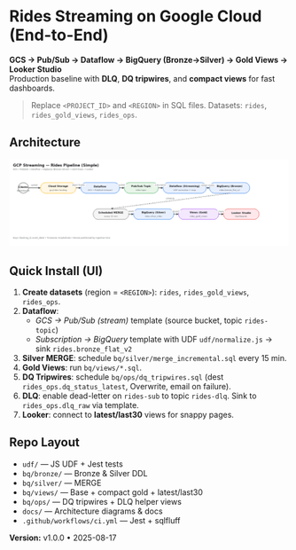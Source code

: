 
# Rides Streaming on Google Cloud (End-to-End)

**GCS → Pub/Sub → Dataflow → BigQuery (Bronze→Silver) → Gold Views → Looker Studio**  
Production baseline with **DLQ**, **DQ tripwires**, and **compact views** for fast dashboards.

> Replace `<PROJECT_ID>` and `<REGION>` in SQL files. Datasets: `rides`, `rides_gold_views`, `rides_ops`.

## Architecture
![Simple](docs/images/gcp_streaming_architecture_simple.png)


## Quick Install (UI)
1. **Create datasets** (region = `<REGION>`): `rides`, `rides_gold_views`, `rides_ops`.
2. **Dataflow**: 
   - *GCS → Pub/Sub (stream)* template (source bucket, topic `rides-topic`)
   - *Subscription → BigQuery* template with UDF `udf/normalize.js` → sink `rides.bronze_flat_v2`
3. **Silver MERGE**: schedule `bq/silver/merge_incremental.sql` every 15 min.
4. **Gold Views**: run `bq/views/*.sql`.
5. **DQ Tripwires**: schedule `bq/ops/dq_tripwires.sql` (dest `rides_ops.dq_status_latest`, Overwrite, email on failure).
6. **DLQ**: enable dead-letter on `rides-sub` to topic `rides-dlq`. Sink to `rides_ops.dlq_raw` via template.
7. **Looker**: connect to **latest/last30** views for snappy pages.

## Repo Layout
- `udf/` — JS UDF + Jest tests
- `bq/bronze/` — Bronze & Silver DDL
- `bq/silver/` — MERGE
- `bq/views/` — Base + compact gold + latest/last30
- `bq/ops/` — DQ tripwires + DLQ helper views
- `docs/` — Architecture diagrams & docs
- `.github/workflows/ci.yml` — Jest + sqlfluff

**Version:** v1.0.0 • 2025-08-17
